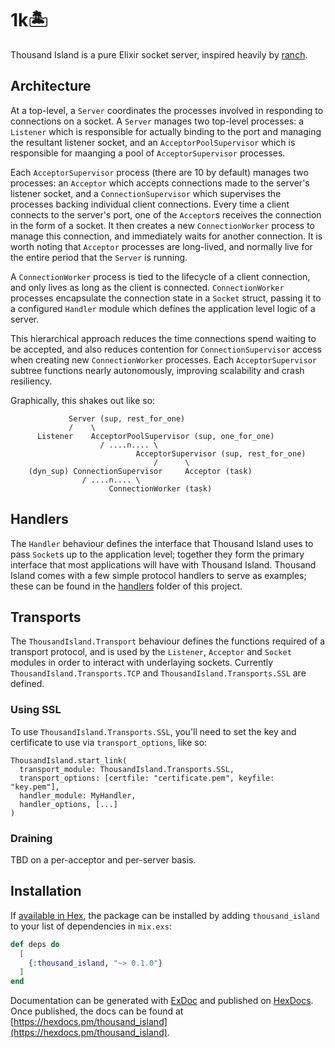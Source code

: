 # 1k🏝 

Thousand Island is a pure Elixir socket server, inspired heavily by [ranch](https://github.com/ninenines/ranch).

## Architecture

At a top-level, a `Server` coordinates the processes involved
in responding to connections on a socket. A `Server` manages two top-level
processes: a `Listener` which is responsible for actually binding to the port 
and managing the resultant listener socket, and an `AcceptorPoolSupervisor` which 
is responsible for maanging a pool of `AcceptorSupervisor` processes. 

Each `AcceptorSupervisor` process (there are 10 by default) manages two processes: an 
`Acceptor` which accepts connections made to the server's listener socket, 
and a `ConnectionSupervisor` which supervises the processes backing individual
client connections. Every time a client connects to the server's port, one of 
the `Acceptor`s receives the connection in the form of a socket. It then 
creates a new `ConnectionWorker` process to manage this connection, and immediately 
waits for another connection. It is worth noting that `Acceptor` processes 
are long-lived, and normally live for the entire period that the `Server` is 
running.

A `ConnectionWorker` process is tied to the lifecycle of a client connection, and 
only lives as long as the client is connected. `ConnectionWorker` processes
encapsulate the connection state in a `Socket` struct, passing it to a 
configured `Handler` module which defines the application level logic of a server.

This hierarchical approach reduces the time connections spend waiting to be accepted,
and also reduces contention for `ConnectionSupervisor` access when creating new 
`ConnectionWorker` processes. Each `AcceptorSupervisor` subtree functions nearly autonomously, 
improving scalability and crash resiliency.

Graphically, this shakes out like so:

```
             Server (sup, rest_for_one)
             /    \
      Listener    AcceptorPoolSupervisor (sup, one_for_one)
                    / ....n.... \
                            AcceptorSupervisor (sup, rest_for_one)
                                /      \
    (dyn_sup) ConnectionSupervisor     Acceptor (task)
                / ....n.... \
                      ConnectionWorker (task)
```

## Handlers

The `Handler` behaviour defines the interface that Thousand Island uses to pass
`Socket`s up to the application level; together they form the primary interface that 
most applications will have with Thousand Island. Thousand Island comes with
a few simple protocol handlers to serve as examples; these can be found in the [handlers](https://github.com/mtrudel/thousand_island/tree/master/lib/thousand_island/handlers) 
folder of this project.

## Transports

The `ThousandIsland.Transport` behaviour defines the functions required of a transport protocol, and is used by the `Listener`,
`Acceptor` and `Socket` modules in order to interact with underlaying sockets. Currently
`ThousandIsland.Transports.TCP` and `ThousandIsland.Transports.SSL` are defined.

### Using SSL

To use `ThousandIsland.Transports.SSL`, you'll need to set the key and certificate to use 
via `transport_options`, like so:

```
ThousandIsland.start_link(
  transport_module: ThousandIsland.Transports.SSL, 
  transport_options: [certfile: "certificate.pem", keyfile: "key.pem"], 
  handler_module: MyHandler,
  handler_options, [...]
)
```

### Draining

TBD on a per-acceptor and per-server basis. 

## Installation

If [available in Hex](https://hex.pm/docs/publish), the package can be installed
by adding `thousand_island` to your list of dependencies in `mix.exs`:

```elixir
def deps do
  [
    {:thousand_island, "~> 0.1.0"}
  ]
end
```

Documentation can be generated with [ExDoc](https://github.com/elixir-lang/ex_doc)
and published on [HexDocs](https://hexdocs.pm). Once published, the docs can
be found at [https://hexdocs.pm/thousand_island](https://hexdocs.pm/thousand_island).

